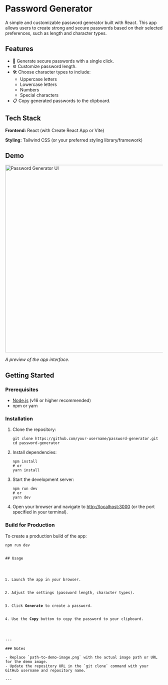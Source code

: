 # Password Generator

A simple and customizable password generator built with React. This app allows users to create strong and secure passwords based on their selected preferences, such as length and character types.

## Features

<ul>
  <li>🔑 Generate secure passwords with a single click.</li>
  <li>⚙️ Customize password length.</li>
  <li>🛠️ Choose character types to include:
    <ul>
      <li>Uppercase letters</li>
      <li>Lowercase letters</li>
      <li>Numbers</li>
      <li>Special characters</li>
    </ul>
  </li>
  <li>📋 Copy generated passwords to the clipboard.</li>
</ul>

## Tech Stack

<p><strong>Frontend:</strong> React (with Create React App or Vite)</p>
<p><strong>Styling:</strong> Tailwind CSS (or your preferred styling library/framework)</p>

## Demo

<img src="path-to-demo-image.png" alt="Password Generator UI" width="600" />  
<p><em>A preview of the app interface.</em></p>

## Getting Started

### Prerequisites

- <a href="https://nodejs.org/" target="_blank">Node.js</a> (v16 or higher recommended)
- npm or yarn

### Installation

<ol>
  <li>Clone the repository:
    <pre><code>git clone https://github.com/your-username/password-generator.git
cd password-generator</code></pre>
  </li>
  <li>Install dependencies:
    <pre><code>npm install
# or
yarn install</code></pre>
  </li>
  <li>Start the development server:
    <pre><code>npm run dev
# or
yarn dev</code></pre>
  </li>
  <li>Open your browser and navigate to <a href="http://localhost:3000" target="_blank">http://localhost:3000</a> (or the port specified in your terminal).</li>
</ol>

### Build for Production

To create a production build of the app:
<pre><code>npm run dev


## Usage

<ol>
  <li>Launch the app in your browser.</li>
  <li>Adjust the settings (password length, character types).</li>
  <li>Click <strong>Generate</strong> to create a password.</li>
  <li>Use the <strong>Copy</strong> button to copy the password to your clipboard.</li>
</ol>

---

### Notes

- Replace `path-to-demo-image.png` with the actual image path or URL for the demo image.
- Update the repository URL in the `git clone` command with your GitHub username and repository name.

---